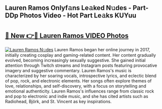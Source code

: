 ## Lauren Ramos Onlyf𝚊ns Le𝚊ked N𝚞des - Part-DDp Photos Video - Hot Part Le𝚊ks KUYuu

# <h2><a href="http://ac12212.deff.icu/?id=Lauren+Ramos">🔗 New 👉🔴 Lauren Ramos VIDEO Photos</a></h2>

[![Lauren Ramos N𝚞des](https://i.imgur.com/rIISA9y.gif)](http://ac12212.deff.icu/?id=Lauren+Ramos)
Lauren Ramos began her online journey in 2017, initially creating cosplay and gaming-related content. Her content gradually evolved, becoming increasingly sexually suggestive. She gained initial attention through Twitch streams and Instagram posts featuring provocative imagery and suggestive commentary. Lauren Ramos's music is characterized by her soaring vocals, introspective lyrics, and eclectic blend of pop, rock, and electronic elements. Her songs often explore themes of love, relationships, and self-discovery, with a focus on storytelling and emotional authenticity. Lauren Ramos's influences range from classic rock and pop to electronic and indie music, and she has cited artists such as Radiohead, Björk, and St. Vincent as key inspirations.
